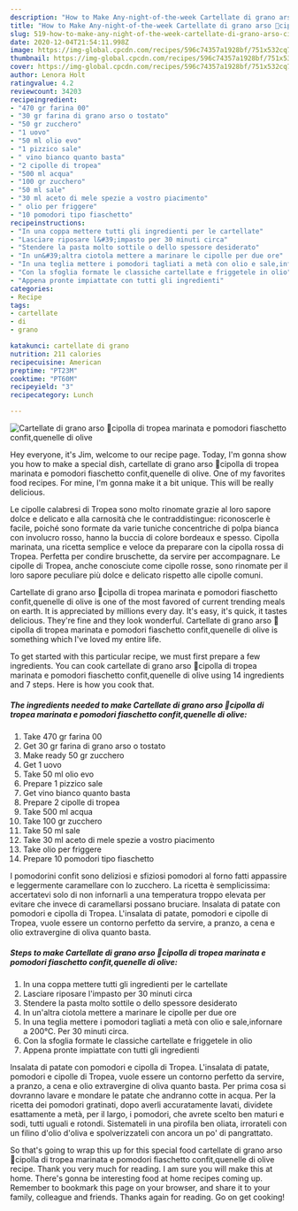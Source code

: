 ```yaml
---
description: "How to Make Any-night-of-the-week Cartellate di grano arso 🌾cipolla di tropea marinata e pomodori fiaschetto confit,quenelle di olive"
title: "How to Make Any-night-of-the-week Cartellate di grano arso 🌾cipolla di tropea marinata e pomodori fiaschetto confit,quenelle di olive"
slug: 519-how-to-make-any-night-of-the-week-cartellate-di-grano-arso-cipolla-di-tropea-marinata-e-pomodori-fiaschetto-confit-quenelle-di-olive
date: 2020-12-04T21:54:11.998Z
image: https://img-global.cpcdn.com/recipes/596c74357a1928bf/751x532cq70/cartellate-di-grano-arso-🌾cipolla-di-tropea-marinata-e-pomodori-fiaschetto-confitquenelle-di-olive-recipe-main-photo.jpg
thumbnail: https://img-global.cpcdn.com/recipes/596c74357a1928bf/751x532cq70/cartellate-di-grano-arso-🌾cipolla-di-tropea-marinata-e-pomodori-fiaschetto-confitquenelle-di-olive-recipe-main-photo.jpg
cover: https://img-global.cpcdn.com/recipes/596c74357a1928bf/751x532cq70/cartellate-di-grano-arso-🌾cipolla-di-tropea-marinata-e-pomodori-fiaschetto-confitquenelle-di-olive-recipe-main-photo.jpg
author: Lenora Holt
ratingvalue: 4.2
reviewcount: 34203
recipeingredient:
- "470 gr farina 00"
- "30 gr farina di grano arso o tostato"
- "50 gr zucchero"
- "1 uovo"
- "50 ml olio evo"
- "1 pizzico sale"
- " vino bianco quanto basta"
- "2 cipolle di tropea"
- "500 ml acqua"
- "100 gr zucchero"
- "50 ml sale"
- "30 ml aceto di mele spezie a vostro piacimento"
- " olio per friggere"
- "10 pomodori tipo fiaschetto"
recipeinstructions:
- "In una coppa mettere tutti gli ingredienti per le cartellate"
- "Lasciare riposare l&#39;impasto per 30 minuti circa"
- "Stendere la pasta molto sottile o dello spessore desiderato"
- "In un&#39;altra ciotola mettere a marinare le cipolle per due ore"
- "In una teglia mettere i pomodori tagliati a metà con olio e sale,infornare a 200°C. Per 30 minuti circa."
- "Con la sfoglia formate le classiche cartellate e friggetele in olio"
- "Appena pronte impiattate con tutti gli ingredienti"
categories:
- Recipe
tags:
- cartellate
- di
- grano

katakunci: cartellate di grano 
nutrition: 211 calories
recipecuisine: American
preptime: "PT23M"
cooktime: "PT60M"
recipeyield: "3"
recipecategory: Lunch

---
```



![Cartellate di grano arso 🌾cipolla di tropea marinata e pomodori fiaschetto confit,quenelle di olive](https://img-global.cpcdn.com/recipes/596c74357a1928bf/751x532cq70/cartellate-di-grano-arso-🌾cipolla-di-tropea-marinata-e-pomodori-fiaschetto-confitquenelle-di-olive-recipe-main-photo.jpg)

Hey everyone, it's Jim, welcome to our recipe page. Today, I'm gonna show you how to make a special dish, cartellate di grano arso 🌾cipolla di tropea marinata e pomodori fiaschetto confit,quenelle di olive. One of my favorites food recipes. For mine, I'm gonna make it a bit unique. This will be really delicious.

Le cipolle calabresi di Tropea sono molto rinomate grazie al loro sapore dolce e delicato e alla carnosità che le contraddistingue: riconoscerle è facile, poiché sono formate da varie tuniche concentriche di polpa bianca con involucro rosso, hanno la buccia di colore bordeaux e spesso. Cipolla marinata, una ricetta semplice e veloce da preparare con la cipolla rossa di Tropea. Perfetta per condire bruschette, da servire per accompagnare. Le cipolle di Tropea, anche conosciute come cipolle rosse, sono rinomate per il loro sapore peculiare più dolce e delicato rispetto alle cipolle comuni.

Cartellate di grano arso 🌾cipolla di tropea marinata e pomodori fiaschetto confit,quenelle di olive is one of the most favored of current trending meals on earth. It is appreciated by millions every day. It's easy, it's quick, it tastes delicious. They're fine and they look wonderful. Cartellate di grano arso 🌾cipolla di tropea marinata e pomodori fiaschetto confit,quenelle di olive is something which I've loved my entire life.


To get started with this particular recipe, we must first prepare a few ingredients. You can cook cartellate di grano arso 🌾cipolla di tropea marinata e pomodori fiaschetto confit,quenelle di olive using 14 ingredients and 7 steps. Here is how you cook that.

<!--inarticleads1-->

##### The ingredients needed to make Cartellate di grano arso 🌾cipolla di tropea marinata e pomodori fiaschetto confit,quenelle di olive:

1. Take 470 gr farina 00
1. Get 30 gr farina di grano arso o tostato
1. Make ready 50 gr zucchero
1. Get 1 uovo
1. Take 50 ml olio evo
1. Prepare 1 pizzico sale
1. Get  vino bianco quanto basta
1. Prepare 2 cipolle di tropea
1. Take 500 ml acqua
1. Take 100 gr zucchero
1. Take 50 ml sale
1. Take 30 ml aceto di mele spezie a vostro piacimento
1. Take  olio per friggere
1. Prepare 10 pomodori tipo fiaschetto


I pomodorini confit sono deliziosi e sfiziosi pomodori al forno fatti appassire e leggermente caramellare con lo zucchero. La ricetta è semplicissima: accertatevi solo di non infornarli a una temperatura troppo elevata per evitare che invece di caramellarsi possano bruciare. Insalata di patate con pomodori e cipolla di Tropea. L&#39;insalata di patate, pomodori e cipolle di Tropea, vuole essere un contorno perfetto da servire, a pranzo, a cena e olio extravergine di oliva quanto basta. 

<!--inarticleads2-->

##### Steps to make Cartellate di grano arso 🌾cipolla di tropea marinata e pomodori fiaschetto confit,quenelle di olive:

1. In una coppa mettere tutti gli ingredienti per le cartellate
1. Lasciare riposare l&#39;impasto per 30 minuti circa
1. Stendere la pasta molto sottile o dello spessore desiderato
1. In un&#39;altra ciotola mettere a marinare le cipolle per due ore
1. In una teglia mettere i pomodori tagliati a metà con olio e sale,infornare a 200°C. Per 30 minuti circa.
1. Con la sfoglia formate le classiche cartellate e friggetele in olio
1. Appena pronte impiattate con tutti gli ingredienti


Insalata di patate con pomodori e cipolla di Tropea. L&#39;insalata di patate, pomodori e cipolle di Tropea, vuole essere un contorno perfetto da servire, a pranzo, a cena e olio extravergine di oliva quanto basta. Per prima cosa si dovranno lavare e mondare le patate che andranno cotte in acqua. Per la ricetta dei pomodori gratinati, dopo averli accuratamente lavati, dividete esattamente a metà, per il largo, i pomodori, che avrete scelto ben maturi e sodi, tutti uguali e rotondi. Sistemateli in una pirofila ben oliata, irrorateli con un filino d&#39;olio d&#39;oliva e spolverizzateli con ancora un po&#39; di pangrattato. 

So that's going to wrap this up for this special food cartellate di grano arso 🌾cipolla di tropea marinata e pomodori fiaschetto confit,quenelle di olive recipe. Thank you very much for reading. I am sure you will make this at home. There's gonna be interesting food at home recipes coming up. Remember to bookmark this page on your browser, and share it to your family, colleague and friends. Thanks again for reading. Go on get cooking!
